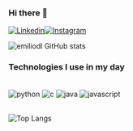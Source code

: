 ### Hi there 👋


[![Linkedin](https://img.shields.io/badge/LinkedIn-0077B5?style=for-the-badge&logo=linkedin&logoColor=white)](https://www.linkedin.com/in/emiliano-dias-74bb37200/)[![Instagram](https://img.shields.io/badge/Instagram-E4405F?style=for-the-badge&logo=instagram&logoColor=white)](https://www.instagram.com/emiliano.dl/)

![emiliodl GitHub stats](https://github-readme-stats.vercel.app/api?username=emiliodl&show_icons=true&theme=dark)

### Technologies I use in my day


<div style="display: inline_block"><br/>
    <img align="center" alt="python" src="https://img.shields.io/badge/Python-3776AB?style=for-the-badge&logo=python&logoColor=white"  />
  <img align="center" alt="c" src="https://img.shields.io/badge/C-00599C?style=for-the-badge&logo=c&logoColor=white"  />
  <img align="center" alt="java" src="https://img.shields.io/badge/Java-ED8B00?style=for-the-badge&logo=openjdk&logoColor=white"  />
  <img align="center" alt="javascript" src="https://img.shields.io/badge/JavaScript-F7DF1E?style=for-the-badge&logo=javascript&logoColor=black"  />
</div><br>

![Top Langs](https://github-readme-stats.vercel.app/api/top-langs/?username=emiliodl&layout=compact)

